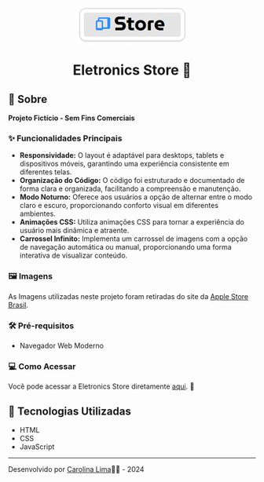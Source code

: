 <h1 align="center">
    <img src="imagens/logo.png"/>
    <p>Eletronics Store 📲</p>
</h1>

## 📖 Sobre

**Projeto Fictício - Sem Fins Comerciais** 

### ✨ Funcionalidades Principais

- **Responsividade:** O layout é adaptável para desktops, tablets e dispositivos móveis, garantindo uma experiência consistente em diferentes telas.
-  **Organização do Código:** O código foi estruturado e documentado de forma clara e organizada, facilitando a compreensão e manutenção.
- **Modo Noturno:** Oferece aos usuários a opção de alternar entre o modo claro e escuro, proporcionando conforto visual em diferentes ambientes.
- **Animações CSS:** Utiliza animações CSS para tornar a experiência do usuário mais dinâmica e atraente.
- **Carrossel Infinito:** Implementa um carrossel de imagens com a opção de navegação automática ou manual, proporcionando uma forma interativa de visualizar conteúdo.

### 🖼️ Imagens

As Imagens utilizadas neste projeto foram retiradas do site da [Apple Store Brasil](https://www.apple.com/br/store).

### 🛠️ Pré-requisitos

- Navegador Web Moderno

### 💻 Como Acessar

Você pode acessar a Eletronics Store diretamente [aqui](https://eletronics-store.vercel.app/). 👀

## 🚀 Tecnologias Utilizadas

- HTML
- CSS
- JavaScript

---
Desenvolvido por [Carolina Lima](https://github.com/CarolinaLM)👩‍💻 - 2024
